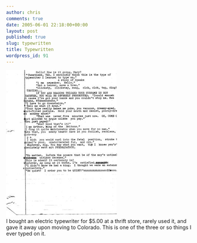 ```yaml
---
author: chris
comments: true
date: 2005-06-01 22:18:00+00:00
layout: post
published: true
slug: typewritten
title: Typewritten
wordpress_id: 91
---
```


[![](/static/img/document_035.jpg)](/static/img/document_035.jpg)  
I bought an electric typewriter for $5.00 at a thrift store, rarely used it, and gave it away upon moving to Colorado.  This is one of the three or so things I ever typed on it.
